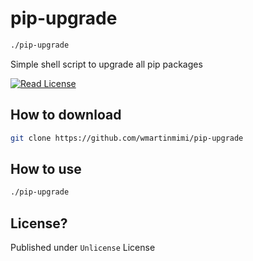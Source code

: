 # pip-upgrade

```bash
./pip-upgrade
```

Simple shell script to upgrade all pip packages

[![Read License](https://img.shields.io/github/license/wmartinmimi/pip-upgrade?style=flat-square)](https://github.com/wmartinmimi/pip-upgrade/blob/main/LICENSE.md)

## How to download

```bash
git clone https://github.com/wmartinmimi/pip-upgrade
```

## How to use

```bash
./pip-upgrade
```

## License?

Published under ```Unlicense``` License

